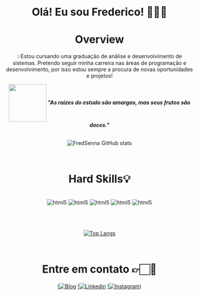 <div align="center" style="display: inline_block">
<br/>
<h1 align="center"> 
  Olá! Eu sou Frederico! 👨🏻‍💻
</h1>
  
 <div align="center">
 <h1 align="center"> Overview </h1>

<p>💡Estou cursando uma graduação de análise e desenvolvimento de sistemas. Pretendo seguir minha carreira nas áreas de programação e desenvolvimento, por isso estou sempre a procura de novas oportunidades e projetos!</p>

<img align="center" src="https://media.giphy.com/media/fByehYIrOIzO8XolJK/giphy.gif" width="100"> 
<em><b>"As raízes do estudo são amargas, mas seus frutos são doces."</b></em>

 <div/>

 <br/>

![FredSenna GitHub stats](https://github-readme-stats.vercel.app/api?username=FredSenna&show_icons=true&theme=merko)

<br/> 


 <h1 align="center"> Hard Skills💡</h1>


<div align="center" style="display: inline_block"><br/>
<img alt="html5"src="https://img.shields.io/badge/Python-3776AB?style=for-the-badge&logo=python&logoColor=white">
<img alt="html5"src="https://img.shields.io/badge/React-20232A?style=for-the-badge&logo=react&logoColor=61DAFB">
<img alt="html5"src="https://img.shields.io/badge/React_Native-20232A?style=for-the-badge&logo=react&logoColor=61DAFB">
<img alt="html5"src="https://img.shields.io/badge/JavaScript-F7DF1E?style=for-the-badge&logo=javascript&logoColor=black">
<img alt="html5"src="https://img.shields.io/badge/HTML5-E34F26?style=for-the-badge&logo=html5&logoColor=white">
<br>  
<br>  
<br>  
<br>  
   
[![Top Langs](https://github-readme-stats.vercel.app/api/top-langs/?username=FredSenna)](https://github.com/anuraghazra/github-readme-stats)

</div> <br/>

 <h1 align="center"> Entre em contato 👉🏻📱</h1>


<div align="center"> 
  
[!![Blog](https://img.shields.io/badge/website-000000?style=for-the-badge&logo=About.me&logoColor=white)](https://fredcaniato.carrd.co/)
[!![Linkedin](https://img.shields.io/badge/LinkedIn-0077B5?style=for-the-badge&logo=linkedin&logoColor=white
)](https://www.linkedin.com/in/frederico-senna-97a837288/)
[!![Instagram](https://img.shields.io/badge/Instagram-E4405F?style=for-the-badge&logo=instagram&logoColor=white
)](https://www.instagram.com/caniatofred/))

</div> 
<br/>
<br>
